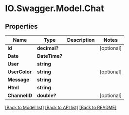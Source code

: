 # IO.Swagger.Model.Chat
## Properties

Name | Type | Description | Notes
------------ | ------------- | ------------- | -------------
**Id** | **decimal?** |  | [optional] 
**Date** | **DateTime?** |  | 
**User** | **string** |  | 
**UserColor** | **string** |  | [optional] 
**Message** | **string** |  | 
**Html** | **string** |  | 
**ChannelID** | **double?** |  | [optional] 

[[Back to Model list]](../README.md#documentation-for-models) [[Back to API list]](../README.md#documentation-for-api-endpoints) [[Back to README]](../README.md)

